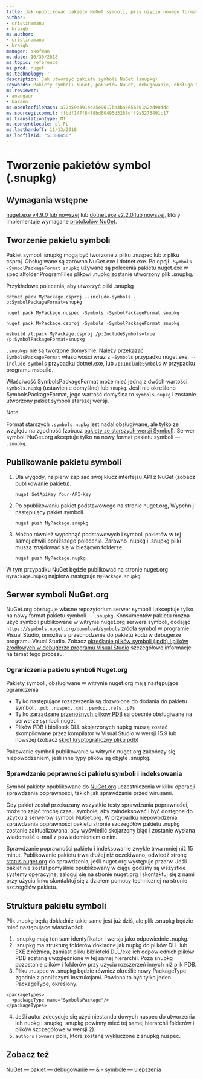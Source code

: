 ```yaml
---
title: Jak opublikować pakiety NuGet symboli, przy użyciu nowego formatu pakietu symbol ".snupkg" | Dokumentacja firmy Microsoft
author:
- cristinamanu
- kraigb
ms.author:
- cristinamanu
- kraigb
manager: skofman
ms.date: 10/30/2018
ms.topic: reference
ms.prod: nuget
ms.technology: ''
description: Jak utworzyć pakiety symboli NuGet (snupkg).
keywords: Pakiety symboli NuGet, pakietów NuGet, debugowanie, obsługa NuGet debugowania pakiet symboli, konwencje pakietu symboli
ms.reviewer:
- anangaur
- karann
ms.openlocfilehash: a72b59a391ed25e9617ba3ba3656301a2ed90ddc
ms.sourcegitcommit: ffbdf147f84f8bd60495d3288dff9a5275491c17
ms.translationtype: MT
ms.contentlocale: pl-PL
ms.lasthandoff: 11/13/2018
ms.locfileid: "51580450"
---
```

# <a name="creating-symbol-packages-snupkg"></a>Tworzenie pakietów symbol (.snupkg)

## <a name="prerequisites"></a>Wymagania wstępne

[nuget.exe v4.9.0 lub nowszej](https://www.nuget.org/downloads) lub [dotnet.exe v2.2.0 lub nowszej](https://www.microsoft.com/net/download/dotnet-core/2.2), który implementuje wymagane [protokołów NuGet](../api/nuget-protocols.md).

## <a name="creating-a-symbol-package"></a>Tworzenie pakietu symboli

Pakiet symboli snupkg mogą być tworzone z pliku .nuspec lub z pliku csproj. Obsługiwane są zarówno NuGet.exe i dotnet.exe. Po opcji ```-Symbols -SymbolPackageFormat snupkg``` używane są polecenia pakietu nuget.exe w specialfolder.ProgramFiles plikowi .nupkg zostanie utworzony plik .snupkg.

Przykładowe polecenia, aby utworzyć pliki .snupkg
```
dotnet pack MyPackage.csproj --include-symbols -p:SymbolPackageFormat=snupkg

nuget pack MyPackage.nuspec -Symbols -SymbolPackageFormat snupkg

nuget pack MyPackage.csproj -Symbols -SymbolPackageFormat snupkg

msbuild /t:pack MyPackage.csproj /p:IncludeSymbols=true /p:SymbolPackageFormat=snupkg
```

`.snupkgs` nie są tworzone domyślnie. Należy przekazać `SymbolsPackageFormat` właściwości wraz z `-Symbols` przypadku nuget.exe, `--include-symbols` przypadku dotnet.exe, lub `/p:IncludeSymbols` w przypadku programu msbuild.

Właściwość SymbolsPackageFormat może mieć jedną z dwóch wartości: `symbols.nupkg` (ustawienie domyślne) lub `snupkg`. Jeśli nie określono SymbolsPackageFormat, jego wartość domyślna to `symbols.nupkg` i zostanie utworzony pakiet symboli starszej wersji.

> [!Note]
> Format starszych `.symbols.nupkg` jest nadal obsługiwane, ale tylko ze względu na zgodność (zobacz [pakiety ze starszych wersji Symbol](Symbol-Packages.md)). Serwer symboli NuGet.org akceptuje tylko na nowy format pakietu symboli — `.snupkg`.

## <a name="publishing-a-symbol-package"></a>Publikowanie pakietu symboli

1. Dla wygody, najpierw zapisać swój klucz interfejsu API z NuGet (zobacz [publikowanie pakietu](../create-packages/publish-a-package.md)).

    ```cli
    nuget SetApiKey Your-API-Key
    ```

1. Po opublikowaniu pakiet podstawowego na stronie nuget.org, Wypchnij następujący pakiet symboli.

    ```cli
    nuget push MyPackage.snupkg
    ```

1. Można również wypchnąć podstawowych i symboli pakietów w tej samej chwili poniższego polecenia. Zarówno .nupkg i .snupkg pliki muszą znajdować się w bieżącym folderze.

    ```cli
    nuget push MyPackage.nupkg
    ```

W tym przypadku NuGet będzie publikować na stronie nuget.org `MyPackage.nupkg` najpierw następuje `MyPackage.snupkg`.

## <a name="nugetorg-symbol-server"></a>Serwer symboli NuGet.org

NuGet.org obsługuje własne repozytorium serwer symboli i akceptuje tylko na nowy format pakietu symboli — `.snupkg`. Konsumentów pakietu można użyć symboli publikowane w witrynie nuget.org serwera symboli, dodając `https://symbols.nuget.org/download/symbols` źródła symbol w programie Visual Studio, umożliwia przechodzenie do pakietu kodu w debugerze programu Visual Studio. Zobacz [określanie plików symboli (.pdb) i plików źródłowych w debugerze programu Visual Studio](https://docs.microsoft.com/en-us/visualstudio/debugger/specify-symbol-dot-pdb-and-source-files-in-the-visual-studio-debugger?view=vs-2017) szczegółowe informacje na temat tego procesu.

### <a name="nugetorg-symbol-package-constraints"></a>Ograniczenia pakietu symboli Nuget.org

Pakiety symboli, obsługiwane w witrynie nuget.org mają następujące ograniczenia

- Tylko następujące rozszerzenia są dozwolone do dodania do pakietu symboli. ```.pdb,.nuspec,.xml,.psmdcp,.rels,.p7s```
- Tylko zarządzane [przenośnych plików PDB](https://github.com/dotnet/corefx/blob/master/src/System.Reflection.Metadata/specs/PortablePdb-Metadata.md) są obecnie obsługiwane na serwerze symboli nuget.
- Plików PDB i bibliotek DLL skojarzonych nupkg muszą zostać skompilowane przez kompilator w Visual Studio w wersji 15.9 lub nowszej (zobacz [skrót kryptograficzny pliku pdb](https://github.com/dotnet/roslyn/issues/24429))

Pakowanie symboli publikowanie w witrynie nuget.org zakończy się niepowodzeniem, jeśli inne typy plików są objęte .snupkg.

### <a name="symbol-package-validation-and-indexing"></a>Sprawdzanie poprawności pakietu symboli i indeksowania

Symbol pakiety opublikowane do [NuGet.org](https://www.nuget.org/) uczestniczenia w kilku operacji sprawdzania poprawności, takich jak sprawdzanie przed wirusami.

Gdy pakiet został przekazany wszystkie testy sprawdzania poprawności, może to zająć trochę czasu symbole, aby zaindeksować i być dostępne do użytku z serwerów symboli NuGet.org. W przypadku niepowodzenia sprawdzania poprawności pakietu stronie szczegółów pakietu .nupkg zostanie zaktualizowana, aby wyświetlić skojarzony błąd i zostanie wysłana wiadomość e-mail z powiadomieniem o nim.

Sprawdzanie poprawności pakietu i indeksowanie zwykle trwa mniej niż 15 minut. Publikowanie pakietu trwa dłużej niż oczekiwano, odwiedź stronę [status.nuget.org](https://status.nuget.org/) do sprawdzenia, jeśli nuget.org występuje przerw. Jeśli pakiet nie został pomyślnie opublikowany w ciągu godziny są wszystkie systemy operacyjne, zaloguj się na stronie nuget.org i skontaktuj się z nami przy użyciu linku skontaktuj się z działem pomocy technicznej na stronie szczegółów pakietu.

## <a name="symbol-package-structure"></a>Struktura pakietu symboli

Plik .nupkg będą dokładnie takie same jest już dziś, ale plik .snupkg będzie mieć następujące właściwości:

1) .snupkg mają ten sam identyfikator i wersja jako odpowiednie .nupkg.
2) .snupkg ma strukturę folderów dokładne jak nupkg do plików DLL lub EXE z różnica, zamiast pliku biblioteki DLL/exe ich odpowiednich plików PDB zostaną uwzględnione w tej samej hierarchii. Poza snupkg pozostanie plików i folderów przy użyciu rozszerzeń innych niż plik PDB.
3) Pliku .nuspec w .snupkg będzie również określić nowy PackageType zgodnie z poniższymi instrukcjami. Powinna to być tylko jeden PackageType, określony. 
``` 
<packageTypes>
  <packageType name="SymbolsPackage"/>
</packageTypes>
```
4) Jeśli autor zdecyduje się użyć niestandardowych nuspec do utworzenia ich nupkg i snupkg, snupkg powinny mieć tej samej hierarchii folderów i plików szczegółowe w wersji 2).
5) ```authors``` i ```owners``` pola, które zostaną wykluczone z snupkg nuspec.

## <a name="see-also"></a>Zobacz też

[NuGet — pakiet — debugowanie — & - symbole — ulepszenia](https://github.com/NuGet/Home/wiki/NuGet-Package-Debugging-&-Symbols-Improvements)
